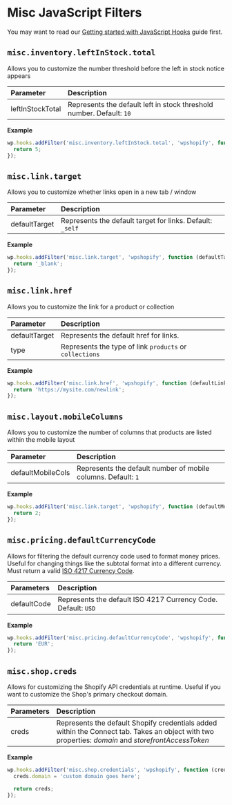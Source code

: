 # Misc JavaScript Filters

You may want to read our [Getting started with JavaScript Hooks](guides/javascript-hooks.md) guide first.

## `misc.inventory.leftInStock.total`

Allows you to customize the number threshold before the left in stock notice appears

| Parameter        | Description                                                          |
| :--------------- | :------------------------------------------------------------------- |
| leftInStockTotal | Represents the default left in stock threshold number. Default: `10` |

**Example**

```js
wp.hooks.addFilter('misc.inventory.leftInStock.total', 'wpshopify', function (leftInStockTotal) {
  return 5;
});
```

## `misc.link.target`

Allows you to customize whether links open in a new tab / window

| Parameter     | Description                                               |
| :------------ | :-------------------------------------------------------- |
| defaultTarget | Represents the default target for links. Default: `_self` |

**Example**

```js
wp.hooks.addFilter('misc.link.target', 'wpshopify', function (defaultTarget) {
  return '_blank';
});
```

## `misc.link.href`

Allows you to customize the link for a product or collection

| Parameter     | Description                                             |
| :------------ | :------------------------------------------------------ |
| defaultTarget | Represents the default href for links.                  |
| type          | Represents the type of link `products` or `collections` |

**Example**

```js
wp.hooks.addFilter('misc.link.href', 'wpshopify', function (defaultLink, type) {
  return 'https://mysite.com/newlink';
});
```

## `misc.layout.mobileColumns`

Allows you to customize the number of columns that products are listed within the mobile layout

| Parameter         | Description                                                   |
| :---------------- | :------------------------------------------------------------ |
| defaultMobileCols | Represents the default number of mobile columns. Default: `1` |

**Example**

```js
wp.hooks.addFilter('misc.link.target', 'wpshopify', function (defaultMobileCols) {
  return 2;
});
```

## `misc.pricing.defaultCurrencyCode`

Allows for filtering the default currency code used to format money prices. Useful for changing things like the subtotal format into a different currency. Must return a valid [ISO 4217 Currency Code](https://www.xe.com/iso4217.php).

| Parameters  | Description                                                   |
| :---------- | :------------------------------------------------------------ |
| defaultCode | Represents the default ISO 4217 Currency Code. Default: `USD` |

**Example**

```js
wp.hooks.addFilter('misc.pricing.defaultCurrencyCode', 'wpshopify', function (defaultCode) {
  return 'EUR';
});
```

## `misc.shop.creds`

Allows for customizing the Shopify API credentials at runtime. Useful if you want to customize the Shop's primary checkout domain.

| Parameters | Description                                                                                                                                        |
| :--------- | :------------------------------------------------------------------------------------------------------------------------------------------------- |
| creds      | Represents the default Shopify credentials added within the Connect tab. Takes an object with two properties: _domain_ and _storefrontAccessToken_ |

**Example**

```js
wp.hooks.addFilter('misc.shop.credentials', 'wpshopify', function (creds) {
  creds.domain = 'custom domain goes here';

  return creds;
});
```
